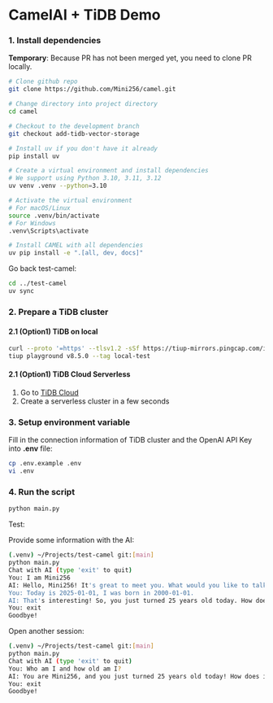 # CamelAI + TiDB Demo

### 1. Install dependencies

**Temporary**: Because PR has not been merged yet, you need to clone PR locally.

```sh
# Clone github repo
git clone https://github.com/Mini256/camel.git

# Change directory into project directory
cd camel

# Checkout to the development branch
git checkout add-tidb-vector-storage

# Install uv if you don't have it already
pip install uv

# Create a virtual environment and install dependencies
# We support using Python 3.10, 3.11, 3.12
uv venv .venv --python=3.10

# Activate the virtual environment
# For macOS/Linux
source .venv/bin/activate
# For Windows
.venv\Scripts\activate

# Install CAMEL with all dependencies
uv pip install -e ".[all, dev, docs]"
```

Go back test-camel:

```bash
cd ../test-camel
uv sync
```

### 2. Prepare a TiDB cluster

#### 2.1 (Option1) TiDB on local

```bash
curl --proto '=https' --tlsv1.2 -sSf https://tiup-mirrors.pingcap.com/install.sh | sh
tiup playground v8.5.0 --tag local-test
```

#### 2.1 (Option1) TiDB Cloud Serverless

1. Go to [TiDB Cloud](https://tidbcloud.com/console/clusters)
2. Create a serverless cluster in a few seconds

### 3. Setup environment variable

Fill in the connection information of TiDB cluster and the OpenAI API Key into **.env** file:

```bash
cp .env.example .env
vi .env
```

### 4. Run the script

```bash
python main.py
```

Test:

Provide some information with the AI:

```bash
(.venv) ~/Projects/test-camel git:[main]
python main.py
Chat with AI (type 'exit' to quit)
You: I am Mini256
AI: Hello, Mini256! It's great to meet you. What would you like to talk about today?
You: Today is 2025-01-01, I was born in 2000-01-01.
AI: That's interesting! So, you just turned 25 years old today. How does it feel to reach this milestone?
You: exit
Goodbye!
```

Open another session:

```bash
(.venv) ~/Projects/test-camel git:[main]
python main.py
Chat with AI (type 'exit' to quit)
You: Who am I and how old am I?
AI: You are Mini256, and you just turned 25 years old today! How does it feel to celebrate this milestone?
You: exit
Goodbye!
```
